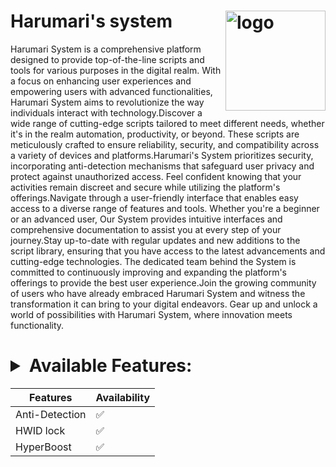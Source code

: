 # Harumari's system <img align="right" alt="logo" height="160px" src="https://us-east-1.tixte.net/uploads/cdn.notminhducgamingtv.tk/harumari-system-logo.png" />
Harumari System is a comprehensive platform designed to provide top-of-the-line scripts and tools for various purposes in the digital realm. With a focus on enhancing user experiences and empowering users with advanced functionalities, Harumari System aims to revolutionize the way individuals interact with technology.Discover a wide range of cutting-edge scripts tailored to meet different needs, whether it's in the realm automation, productivity, or beyond. These scripts are meticulously crafted to ensure reliability, security, and compatibility across a variety of devices and platforms.Harumari's System prioritizes security, incorporating anti-detection mechanisms that safeguard user privacy and protect against unauthorized access. Feel confident knowing that your activities remain discreet and secure while utilizing the platform's offerings.Navigate through a user-friendly interface that enables easy access to a diverse range of features and tools. Whether you're a beginner or an advanced user, Our System provides intuitive interfaces and comprehensive documentation to assist you at every step of your journey.Stay up-to-date with regular updates and new additions to the script library, ensuring that you have access to the latest advancements and cutting-edge technologies. The dedicated team behind the System is committed to continuously improving and expanding the platform's offerings to provide the best user experience.Join the growing community of users who have already embraced Harumari System and witness the transformation it can bring to your digital endeavors. Gear up and unlock a world of possibilities with Harumari System, where innovation meets functionality.
# <details><summary>Available Features:</summary>

| Features             | Availability |
| -------------------- | ------------ |
| Anti-Detection       |     ✅       |
| HWID lock            |     ✅       |
| HyperBoost           |     ✅       |

</details>
